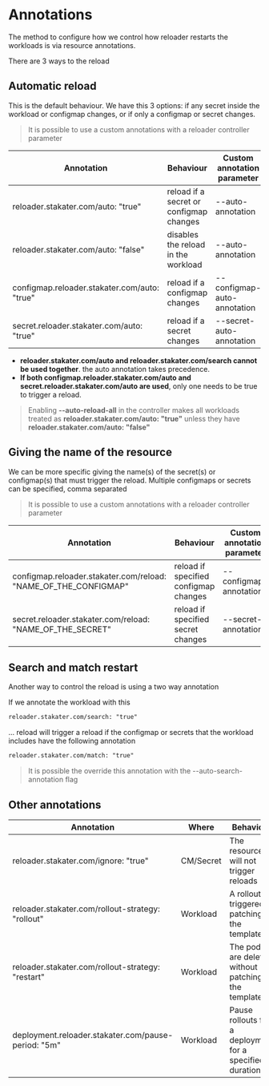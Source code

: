 # Annotations

The method to configure how we control how reloader restarts the workloads is via resource annotations.

There are 3 ways to the reload

## Automatic reload

This is the default behaviour. We have this 3 options: if any secret inside the workload or configmap changes, or if only a configmap or secret changes.

> It is possible to use a custom annotations with a reloader controller parameter

| Annotation                                   | Behaviour                               | Custom annotation parameter |
|----------------------------------------------|-----------------------------------------|-----------------------------|
| reloader.stakater.com/auto: "true"           | reload if a secret or configmap changes | --auto-annotation           |
| reloader.stakater.com/auto: "false"          | disables the reload in the workload     | --auto-annotation           |
| configmap.reloader.stakater.com/auto: "true" | reload if a configmap changes           | --configmap-auto-annotation |
| secret.reloader.stakater.com/auto: "true"    | reload if a secret changes              | --secret-auto-annotation    |

- **reloader.stakater.com/auto and reloader.stakater.com/search cannot be used together**. the auto annotation takes precedence.
- **If both configmap.reloader.stakater.com/auto and secret.reloader.stakater.com/auto are used**, only one needs to be true to trigger a reload.

> Enabling **--auto-reload-all** in the controller makes all workloads treated as **reloader.stakater.com/auto: "true"** unless they have **reloader.stakater.com/auto: "false"**

## Giving the name of the resource

We can be more specific giving the name(s) of the secret(s) or configmap(s) that must trigger the reload. Multiple configmaps or secrets can be specified, comma separated

> It is possible to use a custom annotations with a reloader controller parameter

| Annotation                                                      | Behaviour                             | Custom annotation parameter |
|-----------------------------------------------------------------|---------------------------------------|-----------------------------|
| configmap.reloader.stakater.com/reload: "NAME_OF_THE_CONFIGMAP" | reload if specified configmap changes | --configmap-annotation      |
| secret.reloader.stakater.com/reload: "NAME_OF_THE_SECRET"       | reload if specified secret changes    | --secret-annotation         |

## Search and match restart

Another way to control the reload is using a two way annotation

If we annotate the workload with this

```txt
reloader.stakater.com/search: "true"
```

... reload will trigger a reload if the configmap or secrets that the workload includes have the following annotation

```txt
reloader.stakater.com/match: "true"
```

> It is possible the override this annotation with the --auto-search-annotation flag

## Other annotations

| Annotation                                          | Where     | Behaviour                                                |
|-----------------------------------------------------|-----------|----------------------------------------------------------|
| reloader.stakater.com/ignore: "true"                | CM/Secret | The resource will not trigger reloads                    |
| reloader.stakater.com/rollout-strategy: "rollout"   | Workload  | A rollout is triggered patching the template             |
| reloader.stakater.com/rollout-strategy: "restart"   | Workload  | The pods are deleted without patching the template       |
| deployment.reloader.stakater.com/pause-period: "5m" | Workload  | Pause rollouts for a deployment for a specified duration |
